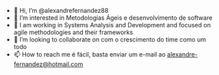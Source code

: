 - 👋 Hi, I’m @alexandrefernandez88
- 👀 I’m interested in  Metodologias Ágeis e desenvolvimento de software
- 🌱 I am working in Systems Analysis and Development and focused on agile methodologies and their frameworks
- 💞️ I’m looking to collaborate on  com o crescimento do time como um todo
- 📫 How to reach me  é fácil, basta enviar um e-mail ao alexandre-fernandez@hotmail.com

<!---
alexandrefernandez88/alexandrefernandez88 is a ✨ special ✨ repository because its `README.md` (this file) appears on your GitHub profile.
You can click the Preview link to take a look at your changes.
--->

